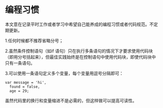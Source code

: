 # 编程习惯

本文意在记录平时工作或者学习中希望自己能养成的编程习惯或者代码规范。不定期更新。

1.任何时候都不推荐省略分号；

2.虽然条件控制语句（如if 语句）只在执行多条语句的情况下才要求使用代码块（即用分号括起来），但最佳实践始终是在控制语句中使用代码块，即使代码块中只有一条语句。 

3.可以使用一条语句定义多个变量，每个变量用逗号分隔即可：

```
var message = 'hi',
  found = false,
  age = 29;
```

虽然代码里的换行和变量缩进不是必需的，但这样做可以提高可读性。
